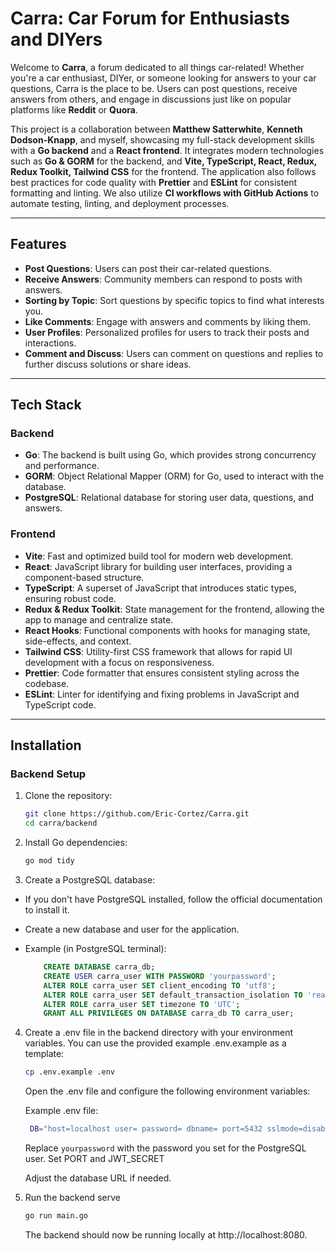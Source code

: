# **Carra: Car Forum for Enthusiasts and DIYers**

Welcome to **Carra**, a forum dedicated to all things car-related! Whether you're a car enthusiast, DIYer, or someone looking for answers to your car questions, Carra is the place to be. Users can post questions, receive answers from others, and engage in discussions just like on popular platforms like **Reddit** or **Quora**.

This project is a collaboration between **Matthew Satterwhite**, **Kenneth Dodson-Knapp**, and myself, showcasing my full-stack development skills with a **Go backend** and a **React frontend**. It integrates modern technologies such as **Go & GORM** for the backend, and **Vite, TypeScript, React, Redux, Redux Toolkit, Tailwind CSS** for the frontend. The application also follows best practices for code quality with **Prettier** and **ESLint** for consistent formatting and linting. We also utilize **CI workflows with GitHub Actions** to automate testing, linting, and deployment processes.

---

## **Features**

- **Post Questions**: Users can post their car-related questions.
- **Receive Answers**: Community members can respond to posts with answers.
- **Sorting by Topic**: Sort questions by specific topics to find what interests you.
- **Like Comments**: Engage with answers and comments by liking them.
- **User Profiles**: Personalized profiles for users to track their posts and interactions.
- **Comment and Discuss**: Users can comment on questions and replies to further discuss solutions or share ideas.

---

## **Tech Stack**

### **Backend**

- **Go**: The backend is built using Go, which provides strong concurrency and performance.
- **GORM**: Object Relational Mapper (ORM) for Go, used to interact with the database.
- **PostgreSQL**: Relational database for storing user data, questions, and answers.

### **Frontend**

- **Vite**: Fast and optimized build tool for modern web development.
- **React**: JavaScript library for building user interfaces, providing a component-based structure.
- **TypeScript**: A superset of JavaScript that introduces static types, ensuring robust code.
- **Redux & Redux Toolkit**: State management for the frontend, allowing the app to manage and centralize state.
- **React Hooks**: Functional components with hooks for managing state, side-effects, and context.
- **Tailwind CSS**: Utility-first CSS framework that allows for rapid UI development with a focus on responsiveness.
- **Prettier**: Code formatter that ensures consistent styling across the codebase.
- **ESLint**: Linter for identifying and fixing problems in JavaScript and TypeScript code.

---

## **Installation**

### **Backend Setup**

1. Clone the repository:

   ```bash
   git clone https://github.com/Eric-Cortez/Carra.git
   cd carra/backend
   ```

2. Install Go dependencies:

   ```bash
   go mod tidy
   ```

3. Create a PostgreSQL database:

- If you don't have PostgreSQL installed, follow the official documentation to install it.

- Create a new database and user for the application.

- Example (in PostgreSQL terminal):

  ```sql
      CREATE DATABASE carra_db;
      CREATE USER carra_user WITH PASSWORD 'yourpassword';
      ALTER ROLE carra_user SET client_encoding TO 'utf8';
      ALTER ROLE carra_user SET default_transaction_isolation TO 'read committed';
      ALTER ROLE carra_user SET timezone TO 'UTC';
      GRANT ALL PRIVILEGES ON DATABASE carra_db TO carra_user;
  ```

4. Create a .env file in the backend directory with your environment variables. You can use the provided example .env.example as a template:

   ```bash
   cp .env.example .env
   ```

   Open the .env file and configure the following environment variables:

   Example .env file:

   ```bash
    DB="host=localhost user= password= dbname= port=5432 sslmode=disable"
   ```

   Replace `yourpassword` with the password you set for the PostgreSQL user.
   Set PORT and JWT_SECRET

   Adjust the database URL if needed.

5. Run the backend serve

   ```bash
   go run main.go
   ```

   The backend should now be running locally at http://localhost:8080.
